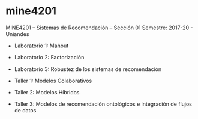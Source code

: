 # mine4201

MINE4201 – Sistemas de Recomendación – Sección 01 Semestre: 2017-20 - Uniandes

* Laboratorio 1: Mahout
* Laboratorio 2: Factorización
* Laboratorio 3: Robustez de los sistemas de recomendación

* Taller 1: Modelos Colaborativos
* Taller 2: Modelos Híbridos
* Taller 3: Modelos de recomendación ontológicos e integración de flujos de datos
